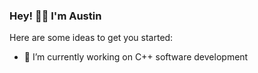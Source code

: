 ### Hey! 👋🏼 I'm Austin

<!--
**TBUJIE/TBUJIE** is a ✨ _special_ ✨ repository because its `README.md` (this file) appears on your GitHub profile.
-->

Here are some ideas to get you started:

- 🔭 I’m currently working on C++ software development
